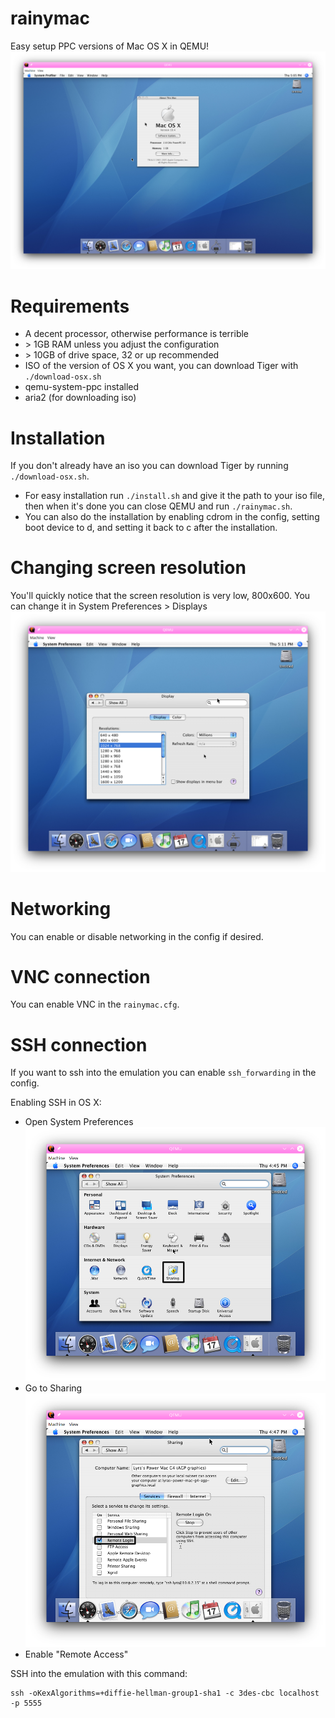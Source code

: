 # rainymac
Easy setup PPC versions of Mac OS X in QEMU!
![screenshot](/screenshots/screenshot.png)

# Requirements
* A decent processor, otherwise performance is terrible
* \> 1GB RAM unless you adjust the configuration
* \> 10GB of drive space, 32 or up recommended
* ISO of the version of OS X you want, you can download Tiger with `./download-osx.sh`
* qemu-system-ppc installed
* aria2 (for downloading iso)

# Installation
If you don't already have an iso you can download Tiger by running `./download-osx.sh`.
* For easy installation run `./install.sh` and give it the path to your iso file, then when it's done you can close QEMU and run `./rainymac.sh`.
* You can also do the installation by enabling cdrom in the config, setting boot device to d, and setting it back to c after the installation.

# Changing screen resolution
You'll quickly notice that the screen resolution is very low, 800x600. You can change it in System Preferences > Displays
![screen resolution](/screenshots/screenshot3.png)

# Networking
You can enable or disable networking in the config if desired.

# VNC connection
You can enable VNC in the `rainymac.cfg`.

# SSH connection
If you want to ssh into the emulation you can enable `ssh_forwarding` in the config.

Enabling SSH in OS X:
* Open System Preferences
![system preferences](/screenshots/screenshot1.png)
* Go to Sharing
![remote login](/screenshots/screenshot2.png)
* Enable "Remote Access"

SSH into the emulation with this command:
```
ssh -oKexAlgorithms=+diffie-hellman-group1-sha1 -c 3des-cbc localhost -p 5555
```
